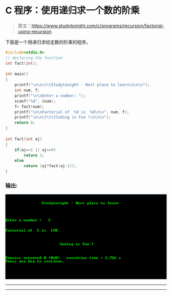 # C 程序：使用递归求一个数的阶乘

> 原文：<https://www.studytonight.com/c/programs/recursion/factorial-using-recursion>

下面是一个用递归求给定数的阶乘的程序。

```cpp
#include<stdio.h>
// declaring the function
int fact(int);

int main()
{
    printf("\n\n\t\tStudytonight - Best place to learn\n\n\n");
    int num, f;
    printf("\n\nEnter a number: ");
    scanf("%d", &num);
    f= fact(num);
    printf("\n\nFactorial of  %d is  %d\n\n", num, f);
    printf("\n\n\t\t\tCoding is Fun !\n\n\n");
    return 0;
}

int fact(int aj)
{
    if(aj==1 || aj==0)
        return 1;
    else
        return (aj*fact(aj-1));
}
```

### 输出:

![Program to find Factorial using recursion](img/c2426ceeeb3f4db98b574d7978b14504.png)

* * *

* * *